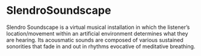 # SlendroSoundscape
Slendro Soundscape is a virtual musical installation in which the listener’s location/movement within an artificial environment determines what they are hearing. Its acousmatic sounds are composed of various sustained sonorities that fade in and out in rhythms evocative of meditative breathing.
